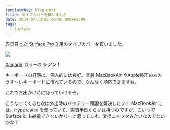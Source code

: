 ```yaml
---
templateKey: blog-post
title: タイプカバーを買いました
date: 2014-07-30T00:00:00.000+09:00
tags:
  - Surface
---
```


[先日買った Surface Pro 3](/blog/2014/07/18/welcome-surface-pro-3/) 用のタイプカバーを買いました。
<!--more-->
![](/img/posts/bought_type_cover_01.jpg)

[Xamarin](http://xamarin.com) カラーの **シアン！**

キーボードの打感は、個人的には良好。普段 MacBookAir やApple純正のあのうす～いキーボードに慣れているので、なんなく順応できますね。

これでお出かけ時に持っていけるぞ。

こうなってくると次は外出時のバッテリー問題を解決したい！
MacBookAir には、[HyperJuice](http://www.amazon.co.jp/gp/product/B00456DWUA/ref=as_li_ss_tl?ie=UTF8&camp=247&creative=7399&creativeASIN=B00456DWUA&linkCode=as2&tag=oku2008-22) を使っていて、実質半日くらいは持つのですが、こいつで Surface にも給電できないかなーと思ってます。変換コネクタみたいなのでないかな？
